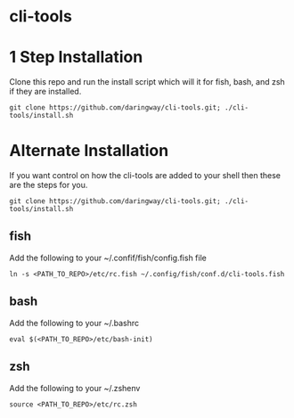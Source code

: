# cli-tools

# 1 Step Installation 

Clone this repo and run the install script which will it for fish, bash, and zsh if they are installed.

```
git clone https://github.com/daringway/cli-tools.git; ./cli-tools/install.sh
``` 

# Alternate Installation

If you want control on how the cli-tools are added to your shell then these are the steps for you.

```
git clone https://github.com/daringway/cli-tools.git; ./cli-tools/install.sh
``` 

## fish 

Add the following to your ~/.confif/fish/config.fish file
```
ln -s <PATH_TO_REPO>/etc/rc.fish ~/.config/fish/conf.d/cli-tools.fish
```

## bash
Add the following to your ~/.bashrc
```
eval $(<PATH_TO_REPO>/etc/bash-init)
```

## zsh
Add the following to your ~/.zshenv
```
source <PATH_TO_REPO>/etc/rc.zsh
```
